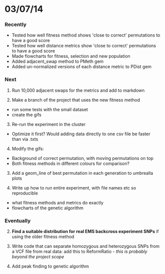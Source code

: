 03/07/14
========================================================

### Recently

- Tested how well fitness method shows 'close to correct' permutations to have a good score
- Tested how well distance metrics show 'close to correct' permutations to have a good score
- Made flowcharts for fitness, selection and new population
- Added adjacent_swap method to PMeth gem
- Added un-normalized versions of each distance metric to PDist gem

### Next

1. Run 10,000 adjacent swaps for the metrics and add to markdown

1. Make a branch of the project that uses the new fitness method
 - run some tests with the small dataset
 - create the gifs

3. Re-run the experiment in the cluster
 - Optimize it first? Would adding data directly to one csv file be faster than via .txts
 
4. Modify the gifs:
 - Background of correct permutation, with moving permutations on top
 - Both fitness methods in different colours for comparison?

3. Add a geom_line of best permutation in each generation to umbrealla plots

3. Write up how to run entire experiment, with file names etc so reproducible
 - what fitness methods and metrics do exactly
 - flowcharts of the genetic algorithm

### Eventually

2. **Find a suitable distribution for real EMS backcross experiment SNPs** if using the older fitness method

3. Write code that can separate homozygous and heterozygous SNPs from a VCF file from real data: add this to ReformRatio - *this is probably beyond the project scope*

4. Add peak finding to genetic algorithm

